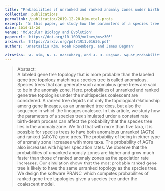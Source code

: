 ```yaml
---
title: "Probabilities of unranked and ranked anomaly zones under birth-death models"
collection: publications
permalink: /publication/2019-12-20-kim-etal-probs
excerpt: 'In this paper, we study how the parameters of a species tree simulated under a constant rate birth-death process can affect the probability that the species tree lies in the anomaly zone. Here we derive the lower bound of the probability of the species tree being in an unranked anomaly zone approaches with <i>n</i> leaves for large speciation rate \lambda, and we show that this lower bound approaches 1 as <i>n</i> &rarr \infty and $\lambda$ &rarr $\infty$.'
date: 2019-12-20
venue: 'Molecular Biology and Evolution'
paperurl: 'https://doi.org/10.1093/molbev/msz305'
arxivurl: 'https://arxiv.org/pdf/1911.01636.pdf'
authors: 'Anastasiia Kim, Noah Rosenberg, and James Degnan'

citation: 'A. Kim, N. A. Rosenberg, and J. H. Degnan. &quot;Probabilities of unranked and ranked anomaly zones under birth-death models.&quot; <i>Molecular Biology and Evolution</i>, 2019.'
---
```


>Abstract: <br/> A labeled gene tree topology that is more probable than the labeled gene tree topology matching a species tree is called anomalous. Species trees that can generate such anomalous gene trees are said to be in the anomaly zone. Here, probabilities of unranked and ranked gene tree topologies under the multispecies coalescent are considered. A ranked tree depicts not only the topological relationship among gene lineages, as an unranked tree does, but also the sequence in which the lineages coalesce. In this article, we study how the parameters of a species tree simulated under a constant rate birth-death process can affect the probability that the species tree lies in the anomaly zone. We find that with more than five taxa, it is possible for species trees to have both anomalous unranked (AGTs) and ranked (ARGTs) gene trees. The probability of being in either type of anomaly zone increases with more taxa. The probability of AGTs also increases with higher speciation rates. We observe that the probabilities of unranked anomaly zones are higher and grow much faster than those of ranked anomaly zones as the speciation rate increases. Our simulation shows that the most probable ranked gene tree is likely to have the same unranked topology as the species tree. We design the software PRANC, which computes probabilities of ranked gene tree topologies given a species tree under the coalescent model.
